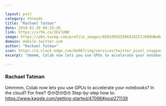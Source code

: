 ```yaml
---

layout: post
category: threads
title: "Rachael Tatman"
date: 2018-01-20 08:33:26
link: https://vrhk.co/2EVlUNR
image: https://pbs.twimg.com/profile_images/858109555506528257/K0dUBw0w_normal.jpg
domain: mobile.twitter.com
author: "Rachael Tatman"
icon: https://a.slack-edge.com/6e067/img/services/twitter_pixel_snapped_32.png
excerpt: "Ummmm, Colab now lets you use GPUs to accelerate your notebooks? In the cloud? For free? :heart_eyes::nerd_face::heart_eyes::nerd_face::heart_eyes::nerd_face: Step-by-step how to: <https://www.kaggle.com/getting-started/47096#post271139>"

---
```


### Rachael Tatman

Ummmm, Colab now lets you use GPUs to accelerate your notebooks? In the cloud? For free? :heart_eyes::nerd_face::heart_eyes::nerd_face::heart_eyes::nerd_face: Step-by-step how to: <https://www.kaggle.com/getting-started/47096#post271139>